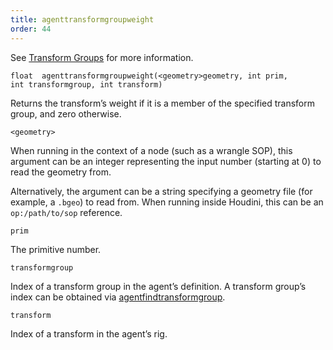 ```yaml
---
title: agenttransformgroupweight
order: 44
---
```

See [Transform Groups](../../crowds/agents.html#xformgroups) for more information.

`float  agenttransformgroupweight(<geometry>geometry, int prim, int transformgroup, int transform)`

Returns the transform’s weight if it is a member of the specified transform group, and zero otherwise.

`<geometry>`

When running in the context of a node (such as a wrangle SOP), this argument can be an integer representing the input number (starting at 0) to read the geometry from.

Alternatively, the argument can be a string specifying a geometry file (for example, a `.bgeo`) to read from. When running inside Houdini, this can be an `op:/path/to/sop` reference.

`prim`

The primitive number.

`transformgroup`

Index of a transform group in the agent’s definition.
A transform group’s index can be obtained via [agentfindtransformgroup](./agentfindtransformgroup "Finds the index of a transform group in an agent’s definition.").

`transform`

Index of a transform in the agent’s rig.
